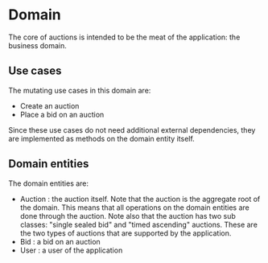 # Domain

The core of auctions is intended to be the meat of the application: the business domain.

## Use cases

The mutating use cases in this domain are:

- Create an auction
- Place a bid on an auction

Since these use cases do not need additional external dependencies, they are implemented as methods on the domain entity itself.

## Domain entities

The domain entities are:

- Auction : the auction itself. Note that the auction is the aggregate root of the domain. This means that all operations on the domain entities are done through the auction. Note also that the auction has two sub classes: "single sealed bid" and "timed ascending" auctions. These are the two types of auctions that are supported by the application.
- Bid : a bid on an auction
- User : a user of the application

